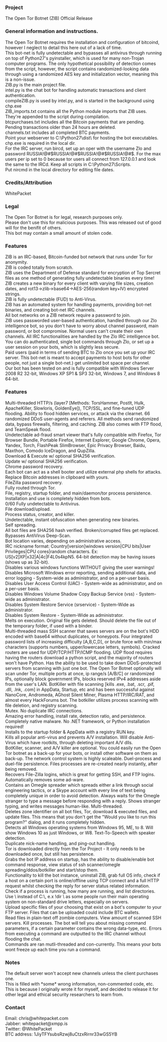 <h3>Project</h3>
The Open Tor Botnet (ZIB) Official Release<br>
<h3>General information and instructions.</h3>
The Open Tor Botnet requires the installation and configuration of bitcoind, however I neglect to detail this here out of a lack of time.<br>
This bot-net is fully undetectable and bypasses all antivirus through running on top of Python27's pyinstaller, which is used for many non-Trojan computer programs. The only hypothetical possibility of detection comes from the script, however, the script contains randomized-looking data through using a randomized AES key and initialization vector, meaning this is a non-issue.<br>
ZIB.py is the main project file.<br>
intel.py is the chat bot for handling automatic transactions and client authentication.<br>
compileZIB.py is used by intel.py, and is started in the background using chp.exe<br>
ZIB_imports.txt contains all the Python module imports that ZIB uses. They're appended to the script during compilation.<br>
btcpurchases.txt includes all the Bitcoin payments that are pending. Pending transactions older than 24 hours are deleted.<br>
channels.txt includes all completed BTC payments.<br>
Point your webserver to C:\Python27\dist\ for hosting the bot executables.<br>
chp.exe is required in the local dir.<br>
For the IRC server, run bircd, set up an oper with the username Zlo and password RUSSIA!@#$RUSSIA!@#$RUSSIA!@#$RUSSIA!@#$. For the max users per ip set to 0 because tor users all connect from 127.0.0.1 and look the same to the IRCd. Keep all scripts in C:\Python27\Scripts.<br>
Put nircmd in the local directory for editing file dates.<br>
<h3>Credits/Attribution</h3>
WhitePacket<br>
<h3>Legal</h3>
The Open Tor Botnet is for legal, research purposes only.<br>
Please don't use this for malicious purposes. This was released out of good will for the benifit of others.<br>
This bot may contain a small amount of stolen code.<br>
<h3>Features</h3>
ZIB is an IRC-based, Bitcoin-funded bot network that runs under Tor for anonymity.<br>
ZIB is coded totally from scratch.<br>
ZIB uses the Department of Defense standard for encryption of Top Sercret files as one method of generating fully undetectable binaries every time!<br>
ZIB creates a new binary for every client with varying file sizes, creation dates, and rot13->zlib->base64->AES-256(random key+IV) encrypted strings.<br>
ZIB is fully undetectable (FUD) to Anti-Virus.<br>
ZIB has an automated system for handling payments, providing bot-net binaries, and creating bot-net IRC channels.<br>
All bot networks on a ZIB network require a password to join.<br>
ZIB uses passworded user-based authentication, handled through our Zlo intelligence bot, so you don't have to worry about channel password, main password, or bot compromise. Normal users can't create their own channels. All IRC functionalities are handled by the Zlo IRC intelligence bot. You can do authenticated, single bot commands through Zlo, or set up a user session on your bots, which is slightly less secure.<br>
Paid users (paid in terms of sending BTC to Zlo once you set up your IRC server. This bot-net is meant to accept payments to host bots for other people, not just a single bot-net.) get unlimited bot space per channel.<br>
Our bot has been tested on and is fully compatible with Windows Server 2008 R2 32-bit, Windows XP SP1 & SP3 32-bit, Windows 7, and Windows 8 64-bit.<br>
<h3>Features</h3>
Multi-threaded HTTP/s (layer7 [Methods: TorsHammer, PostIt, Hulk, ApacheKiller, Slowloris, GoldenEye]), TCP/SSL, and fine-tuned UDP flooding. Ability to flood hidden services, or attack via the clearnet. 66 randomized DDoS user-agents and referers. All methods send randomized data, bypass firewalls, filtering, and caching. ZIB also comes with FTP flood, and TeamSpeak flood.<br>
Undetectable ad-fraud smart viewer that's fully compatible with Firefox, Tor Browser Bundle, Portable Firefox, Internet Explorer, Google Chrome, Opera, Yandex, Torch, FlashPeak SlimBrowser, Epic Privacy Browser, Baidu, Maxthon, Comodo IceDragon, and QupZilla.<br>
Download & Execute w/ optional SHA256 verification.<br>
Update w/ optional SHA256 verification.<br>
Chrome password recovery.<br>
Each bot can act as a shell booter and utilize external php shells for attacks.<br>
Replace Bitcoin addresses in clipboard with yours.<br>
FileZilla password recovery.<br>
Fully routed through Tor.<br>
File, registry, startup folder, and main/daemon/tor process persistence.<br>
Installation and use is completely hidden from bots.<br>
0/60 Fully undetectable to Antivirus.<br>
File download/upload.<br>
Process status, creator, and killer.<br>
Undetectable, instant obfuscation when generating new binaries.<br>
Self spreading.<br>
All bot files are SHA256 hash verified. Broken/corrupted files get replaced.<br>
Bypasses AntiVirus Deep-Scan.<br>
Bot location varies, depending on administrative access.<br>
IRC nickname format: Country[version]windows version|CPU bits|User Privileges|CPU cores|random characters. Ex: US[v2]XP|x32|A|4c|F4L0s4kpN5. 64-bit detection may be having issues (shows up as 32-bit).<br>
Disables various windows functions WITHOUT giving the user warnings!<br>
Disables Microsoft Windows error reporting, sending additional data, and error logging - System-wide as administrator, and on a per-user basis.<br>
Disables User Access Control (UAC) - System-wide as administrator, and on a per-user basis.<br>
Disables Windows Volume Shadow Copy Backup Service (vss) - System-wide as administrator.<br>
Disables System Restore Service (srservice) - System-Wide as administrator.<br>
Disables System Restore - System-Wide as administrator.<br>
Melts on execution. Original file gets deleted. Should delete the file out of the temporary folder, if used with a binder.<br>
Multi-threaded mass SSH scanner that saves servers are on the bot's HDD encoded with base64 without duplicates, or honeypots. Four integrated password lists of increasing difficulty [A,B,C,D], or brute force with min/max characters (supports numbers, upper/lowercase letters, symbols). Cracked routers are used for UDP/TCP/HTTP/ICMP flooding. UDP flood requires having the routers download a python script, and the majority of routers won't have Python. Has the ability to be used to take down DDoS-protected servers from scanning with just one bot. The Open Tor Botnet optionally will scan under Tor, multiple ports at once, ip range/s [A/B/C] or randomized IPs, optionally block government IPs, blocks reserved IPv4 addresses aside from the user's LAN.
BotKiller with file scanning [kills .exe, .bat, .scr, .pif, .dll, .lnk, .com] in AppData, Startup, etc and has been successful against NanoCore, Andromeda, AGhost Silent Miner, Plasma HTTP/IRC/RAT, and almost every HackForums bot. The botkiller utilizes process scanning with file deletion, and registry scanning.<br>
Mutex. No duplicate IRC connections.<br>
Amazing error handling, install rate, detection ratio, and persistence.<br>
Completely native malware. No .NET framework, or Python installation required!<br>
Installs to the startup folder & AppData with a registry RUN key.<br>
Kills all popular anti-virus and prevents A/V installation. Will disable Anti-Virus which have rootkits, through deleting important A/V dlls.<br>
BotKiller, scanner, and A/V killer are optional. You could easily run the Open Tor botnet as a back-up for your bots, or install other software on them as back-up. The network control system is highly scaleable.
Duel-process and duel-file persistence. Files processes are re-created nearly instantly, after being removed.<br>
Recovers File-Zilla logins, which is great for getting SSH, and FTP logins.<br>
Automatically removes some ad-ware.<br>
Contains an Omegle spreader which spreads either a link through social engineering tactics, or a Skype account with every line of text being completely unique in order to avoid detection. Always waits for the Omegle stranger to type a message before responding with a reply. Shows stranger typing, and writes messages human-like. Multi-threaded.<br>
Deletes zone identifier on all bot files, Tor, download & executed files, and update files. This means that you don't get the "Would you like to run this program?" dialog, and it runs completely hidden.<br>
Detects all Windows operating systems from Windows 95, ME, to 8. Will show Windows 10 as just Windows, or W8.
Text-To-Speech with speaker detection.<br>
Duplicate nick-name handling, and ping-out handling.<br>
Tor is downloaded directly from the Tor Project - It only needs to be downloaded once, but still has persistence.<br>
Grabs the bot IP address on startup, has the ability to disable/enable bot command response, view status of ssh scanner/omegle spreading/ddos/botkiller and start/stop them.<br>
Functionality to kill the bot instance, uninstall ZIB, grab full OS info, check if a host on a certain port is online/offline using TCP connect and a full HTTP request whilst checking the reply for server status related information.<br>
Check if a process is running, how many are running, and list directories. Use \ instead of C:\, e.x !dir \ as some people run their main operating system on non-standard drive letters, especially on servers.<br>
Upload specific files of your choosing that exist on a bot's computer to your FTP server. Files that can be uploaded could include BTC wallets.<br>
Read files in plain-text off zombie computers. View amount of scanned SSH servers. Kill processes. The bot will tell you about missing command parameters, if a certain parameter contains the wrong data-type, etc. Errors from executing a command are outputted to the IRC channel without flooding the chat.<br>
Commands are ran mutli-threaded and con-currently. This means your bots wont freeze up each time you run a command.<br>
<h3>Notes</h3>
The default server won't accept new channels unless the client purchases one.<br>
This is filled with *some* wrong information, non-commented code, etc. This is because I originally wrote it for myself, and decided to release it for other legal and ethical security researchers to learn from.<br>
<h3>Contact</h3>
Email: chris@whitepacket.com<br>
Jabber: whitepacket@xmpp.is<br>
Twitter: @WhitePacket<br>
BTC address: 1JiyTFYsubsRzwj8uCtzxRirnr33wGS5YB<br>
